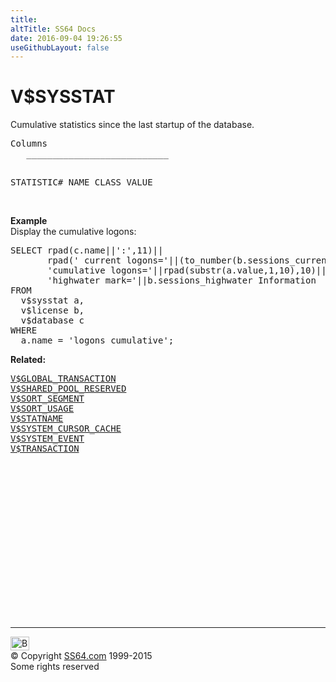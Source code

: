 ```yaml
---
title:
altTitle: SS64 Docs
date: 2016-09-04 19:26:55
useGithubLayout: false
---
```

<!-- #BeginLibraryItem "/Library/head_orav.lbi" --><!-- #EndLibraryItem --><h1>V$SYSSTAT </h1>  
<p> Cumulative statistics since the last startup of the database. </p> 
<pre>Columns
   ___________________________
 
   STATISTIC#
   NAME
   CLASS
   VALUE
</pre>
<p><br>
<b>Example</b><br>
Display the cumulative logons: 
</p>
<pre>SELECT rpad(c.name||':',11)||
       rpad(' current logons='||(to_number(b.sessions_current)-1),20)||
       'cumulative logons='||rpad(substr(a.value,1,10),10)||
       'highwater mark='||b.sessions_highwater Information
FROM
  v$sysstat a,
  v$license b,
  v$database c
WHERE
  a.name = 'logons cumulative';
</pre>
<p><b>Related:</b></p><pre><a href="V$GLOBAL_TRANSACTION.html">V$GLOBAL_TRANSACTION</a> 
<a href="V$SHARED_POOL_RESERVED.html">V$SHARED_POOL_RESERVED</a> 
<a href="V$SORT_SEGMENT.html">V$SORT_SEGMENT</a> 
<a href="V$SORT_USAGE.html">V$SORT_USAGE</a> 
<a href="V$STATNAME.html">V$STATNAME</a> 
<a href="V$SYSTEM_CURSOR_CACHE.html">V$SYSTEM_CURSOR_CACHE</a> 
<a href="V$SYSTEM_EVENT.html">V$SYSTEM_EVENT</a> 
<a href="V$TRANSACTION.html">V$TRANSACTION</a></pre><!-- #BeginLibraryItem "/Library/foot_orad.lbi" --><p>
<!-- oracle-footer -->
<ins class="adsbygoogle" style="display:inline-block;width:300px;height:250px" data-ad-client="ca-pub-6140977852749469" data-ad-slot="4275490898"></ins>
<script>
(adsbygoogle = window.adsbygoogle || []).push({});
</script></p>
<hr>
<div id="bl" class="footer"><a href="V$SYSSTAT.html#"><img src="../images/top.png" width="30" height="22" alt="Back to the Top"></a></div>
<div id="br" class="footer, tagline">© Copyright <a href="../index.html">SS64.com</a> 1999-2015<br>
Some rights reserved</div>
<!-- #EndLibraryItem -->
